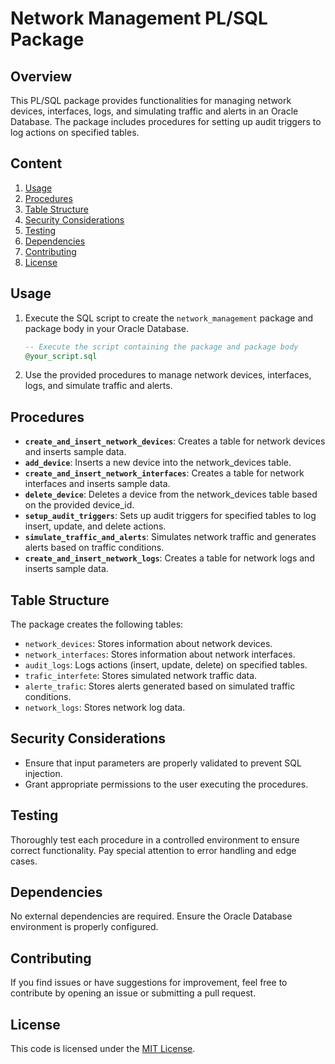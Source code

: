 # Network Management PL/SQL Package

## Overview

This PL/SQL package provides functionalities for managing network devices, interfaces, logs, and simulating traffic and alerts in an Oracle Database. The package includes procedures for setting up audit triggers to log actions on specified tables.

## Content

1. [Usage](#usage)
2. [Procedures](#procedures)
3. [Table Structure](#table-structure)
4. [Security Considerations](#security-considerations)
5. [Testing](#testing)
6. [Dependencies](#dependencies)
7. [Contributing](#contributing)
8. [License](#license)

## Usage

1. Execute the SQL script to create the `network_management` package and package body in your Oracle Database.

    ```sql
    -- Execute the script containing the package and package body
    @your_script.sql
    ```

2. Use the provided procedures to manage network devices, interfaces, logs, and simulate traffic and alerts.

## Procedures

- **`create_and_insert_network_devices`**: Creates a table for network devices and inserts sample data.
- **`add_device`**: Inserts a new device into the network_devices table.
- **`create_and_insert_network_interfaces`**: Creates a table for network interfaces and inserts sample data.
- **`delete_device`**: Deletes a device from the network_devices table based on the provided device_id.
- **`setup_audit_triggers`**: Sets up audit triggers for specified tables to log insert, update, and delete actions.
- **`simulate_traffic_and_alerts`**: Simulates network traffic and generates alerts based on traffic conditions.
- **`create_and_insert_network_logs`**: Creates a table for network logs and inserts sample data.

## Table Structure

The package creates the following tables:

- `network_devices`: Stores information about network devices.
- `network_interfaces`: Stores information about network interfaces.
- `audit_logs`: Logs actions (insert, update, delete) on specified tables.
- `trafic_interfete`: Stores simulated network traffic data.
- `alerte_trafic`: Stores alerts generated based on simulated traffic conditions.
- `network_logs`: Stores network log data.

## Security Considerations

- Ensure that input parameters are properly validated to prevent SQL injection.
- Grant appropriate permissions to the user executing the procedures.

## Testing

Thoroughly test each procedure in a controlled environment to ensure correct functionality. Pay special attention to error handling and edge cases.

## Dependencies

No external dependencies are required. Ensure the Oracle Database environment is properly configured.

## Contributing

If you find issues or have suggestions for improvement, feel free to contribute by opening an issue or submitting a pull request.

## License

This code is licensed under the [MIT License](LICENSE).
